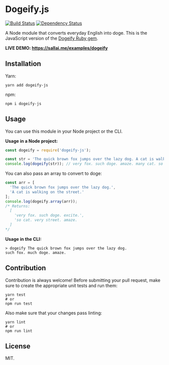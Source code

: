 # Dogeify.js

[![Build Status](https://travis-ci.org/jozsefsallai/dogeify.svg?branch=master)](https://travis-ci.org/jozsefsallai/dogeify)
[![Dependency Status](https://david-dm.org/jozsefsallai/dogeify.svg)](https://david-dm.org/jozsefsallai/dogeify)

A Node module that converts everyday English into doge. This is the JavaScript version of the [Dogeify Ruby gem](https://github.com/mhuggins/dogeify).

**LIVE DEMO: https://sallai.me/examples/dogeify**

## Installation

Yarn:

```
yarn add dogeify-js
```

npm:

```
npm i dogeify-js
```

## Usage

You can use this module in your Node project or the CLI.

**Usage in a Node project:**

```js
const dogeify = require('dogeify-js');

const str = 'The quick brown fox jumps over the lazy dog. A cat is walking on the street';
console.log(dogeify(str)); // very fox. such doge. amaze. many cat. so street. wow.
```

You can also pass an array to convert to doge:

```js
const arr = [
  'The quick brown fox jumps over the lazy dog.',
  'A cat is walking on the street.'
];
console.log(dogeify.array(arr));
/* Returns:
  [
    'very fox. such doge. excite.',
    'so cat. very street. amaze.
  ]
*/
```

**Usage in the CLI:**

```
> dogeify The quick brown fox jumps over the lazy dog.
such fox. much doge. amaze.
```

## Contribution

Contribution is always welcome! Before submitting your pull request, make sure to create the appropriate unit tests and run them:
```
yarn test
# or
npm run test
```

Also make sure that your changes pass linting:
```
yarn lint
# or
npm run lint
```

## License

MIT.
